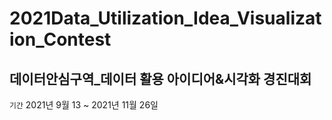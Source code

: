 # 2021Data_Utilization_Idea_Visualization_Contest
데이터안심구역_데이터 활용 아이디어&시각화 경진대회
-------------
``` 기간 ``` 2021년 9월 13 ~ 2021년 11월 26일

